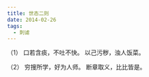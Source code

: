 ```yaml
---
title: 世态二则
date: 2014-02-26
tags:
  - 刺谑
---
```


（1）
口若含痰，不吐不快。
以己污秽，浊人饭菜。

（2）
穷搜所学，好为人师。
断章取义，比比皆是。